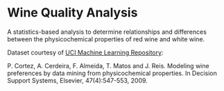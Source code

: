 # Wine Quality Analysis

A statistics-based analysis to determine relationships and differences between the physicochemical properties of red wine and white wine.

Dataset courtesy of [UCI Machine Learning Repository](https://archive.ics.uci.edu/ml/datasets/Wine+Quality):

P. Cortez, A. Cerdeira, F. Almeida, T. Matos and J. Reis.
Modeling wine preferences by data mining from physicochemical properties. In Decision Support Systems, Elsevier, 47(4):547-553, 2009.
